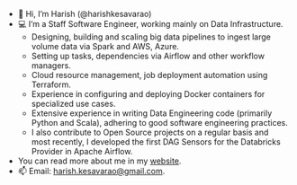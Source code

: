 - 👋 Hi, I’m Harish (@harishkesavarao)
- 💻 I’m a Staff Software Engineer, working mainly on Data Infrastructure.
  - Designing, building and scaling big data pipelines to ingest large volume data via Spark and AWS, Azure. 
  - Setting up tasks, dependencies via Airflow and other workflow managers.
  - Cloud resource management, job deployment automation using Terraform. 
  - Experience in configuring and deploying Docker containers for specialized use cases.
  - Extensive experience in writing Data Engineering code (primarily Python and Scala), adhering to good software engineering practices.
  - I also contribute to Open Source projects on a regular basis and most recently, I developed the first DAG Sensors for the Databricks Provider in Apache Airflow.
-  You can read more about me in my [website](http://harishkrblog.dev).
- 📫 Email: harish.kesavarao@gmail.com.

<!---
harishkesavarao/harishkesavarao is a ✨ special ✨ repository because its `README.md` (this file) appears on your GitHub profile.
You can click the Preview link to take a look at your changes.
--->
<!-- <p align=center>
//  <a href="https://github-readme-stats.vercel.app/api?username=harishkesavarao" title="Go to Source">
    <img height=175 align="center" src="https://github-readme-stats.vercel.app/api?username=harishkesavarao&show_icons=true&theme=transparent">
  </a> -->
<!--   <a href="https://github-readme-stats.vercel.app/api/top-langs/?username=harishkesavarao">
  <img height=175 align="center" src="https://github-readme-stats.vercel.app/api/top-langs/?username=harishkesavarao&show_icons=true&theme=transparent" />
  </a>
</p> -->
